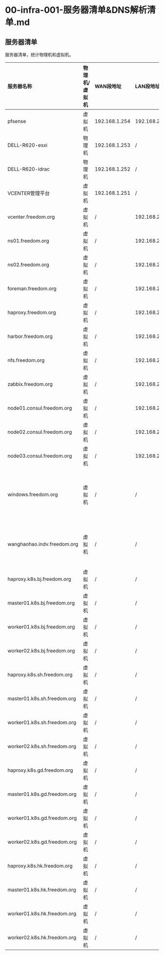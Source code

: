 # 00-infra-001-服务器清单&DNS解析清单.md

## 服务器清单
 服务器清单，统计物理机和虚拟机。

 | 服务器名称                       | 物理机/虚拟机 | WAN段地址        | LAN段地址        | DMZ段地址          | BJ_LAN段地址     | SH_LAN段地址     | GD_LAN段地址     | HK_LAN段地址            | 备注                                                                                 |
 |:----------------------------|:--------|:--------------|:--------------|:----------------|:--------------|:--------------|:--------------|:---------------------|:-----------------------------------------------------------------------------------|
 | pfsense                     | 虚拟机     | 192.168.1.254 | 192.168.2.254 | 192.168.3.254   | 192.168.4.254 | 192.168.5.254 | 192.168.6.254 | 192.168.7.254        | pfsense路由器。                                                                        
 | DELL-R620-esxi              | 物理机     | 192.168.1.253 | /             | /               | /             | /             | /             | /                    | 物理机安装esxi6.5。                                                                      |
 | DELL-R620-idrac             | 物理机     | 192.168.1.252 | /             | /               | /             | /             | /             | /                    | 物理机iDRAC管理地址。                                                                      |
 | VCENTER管理平台              | 虚拟机     | 192.168.1.251 | /             | /               | /             | /             | /             | /                    |                                                                    |
 | vcenter.freedom.org         | 虚拟机     | /             | 192.168.2.252 | /               | /             | /             | /             | /                    |                                                                         |
 | ns01.freedom.org            | 虚拟机     | /             | 192.168.2.250 | /               | /             | /             | /             | /                    | dns主服务器。                                                                           |
 | ns02.freedom.org            | 虚拟机     | /             | 192.168.2.251 | /               | /             | /             | /             | /                    | dns从服务器。                                                                           |
 | foreman.freedom.org         | 虚拟机     | /             | 192.168.2.1   | /               | /             | /             | /             | /                    | 核心服务器，管理yum源，自动化部署工作。                                                              |
 | haproxy.freedom.org         | 虚拟机     | /             | 192.168.2.2   | /               | /             | /             | /             | /                    |                                                                                    |
 | harbor.freedom.org          | 虚拟机     | /             | 192.168.2.3   | /               | /             | /             | /             | /                    |                                                                                    |
 | nfs.freedom.org             | 虚拟机     | /             | 192.168.2.4   | /               | /             | /             | /             | /                    |                                                                                    |
 | zabbix.freedom.org          | 虚拟机     | /             | 192.168.2.5   | /               | /             | /             | /             | /                    |                                                                                    |
 | node01.consul.freedom.org   | 虚拟机     | /             | 192.168.2.6   | /               | /             | /             | /             | /                    |                                                                                    |
 | node02.consul.freedom.org   | 虚拟机     | /             | 192.168.2.7   | /               | /             | /             | /             | /                    |                                                                                    |
 | node03.consul.freedom.org   | 虚拟机     | /             | 192.168.2.8   | /               | /             | /             | /             | /                    |                                                                                    |
 | windows.freedom.org         | 虚拟机     | /             | /             | 192.168.3.253   | /             | /             | /             | /                    | windows主机，已在pfsense路由器配置端口转发，其地址为192.168.1.254:3389，方便在本地windows主机里查看各个rancher管理页面。 | 
 | wanghaohao.indv.freedom.org | 虚拟机     | /             | /             | 192.168.3.252   | /             | /             | /             | /                    | 个人实验服务器，已在pfsense路由器配置端口转发，其地址为192.168.1.254:22，方便在本地windows主机连接。                  
 | haproxy.k8s.bj.freedom.org  | 虚拟机     | /             | /             | /               | 192.168.4.1   | /             | /             | /                    | k8s集群，安装nginx-ingress，istio。                                                       |
 | master01.k8s.bj.freedom.org | 虚拟机     | /             | /             | /               | 192.168.4.2   | /             | /             | /                    |                                                                                    |
 | worker01.k8s.bj.freedom.org | 虚拟机     | /             | /             | /               | 192.168.4.3   | /             | /             | /                    |                                                                                    |
 | worker02.k8s.bj.freedom.org | 虚拟机     | /             | /             | /               | 192.168.4.4   | /             | /             | /                    |                                                                                    |
 | haproxy.k8s.sh.freedom.org  | 虚拟机     | /             | /             | /               | /             | 192.168.5.1   | /             | /                    |                                                                                    |
 | master01.k8s.sh.freedom.org | 虚拟机     | /             | /             | /               | /             | 192.168.5.2   | /             | /                    |                                                                                    |
 | worker01.k8s.sh.freedom.org | 虚拟机     | /             | /             | /               | /             | 192.168.5.3   | /             | /                    |                                                                                    |
 | worker02.k8s.sh.freedom.org | 虚拟机     | /             | /             | /               | /             | 192.168.5.4   | /             | /                    |                                                                                    | 
 | haproxy.k8s.gd.freedom.org  | 虚拟机     | /             | /             | /               | /             | /             | 192.168.6.1   | /                    |                                                                                    |
 | master01.k8s.gd.freedom.org | 虚拟机     | /             | /             | /               | /             | /             | 192.168.6.2   | /                    |                                                                                    |
 | worker01.k8s.gd.freedom.org | 虚拟机     | /             | /             | /               | /             | /             | 192.168.6.3   | /                    |                                                                                    |
 | worker02.k8s.gd.freedom.org | 虚拟机     | /             | /             | /               | /             | /             | 192.168.6.4   | /                    |                                                                                    |
 | haproxy.k8s.hk.freedom.org  | 虚拟机     | /             | /             | /               | /             | /             | /             | 192.168.7.1          |                                                                                    |
 | master01.k8s.hk.freedom.org | 虚拟机     | /             | /             | /               | /             | /             | /             | 192.168.7.2          |                                                                                    |
 | worker01.k8s.hk.freedom.org | 虚拟机     | /             | /             | /               | /             | /             | /             | 192.168.7.3          |                                                                                    |
 | worker02.k8s.hk.freedom.org | 虚拟机     | /             | /             | /               | /             | /             | /             | 192.168.7.4          |                                                                                    |